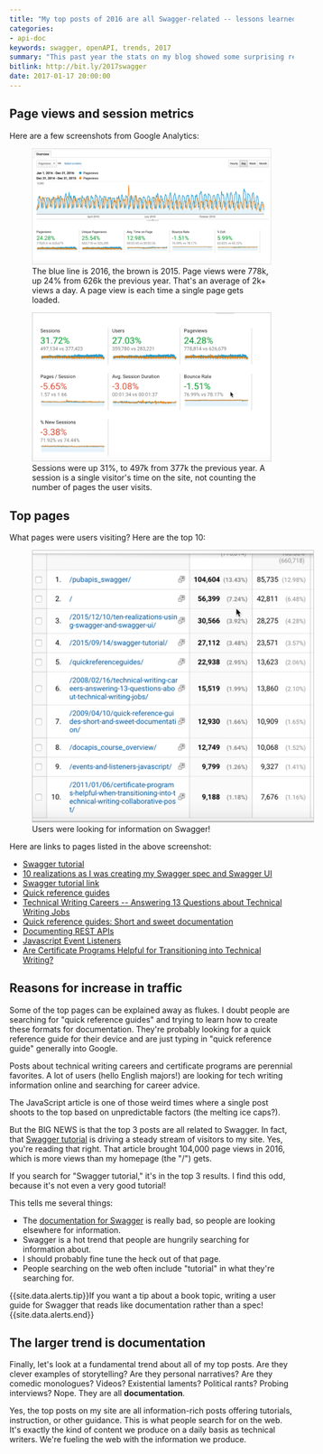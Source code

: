 ```yaml
---
title: "My top posts of 2016 are all Swagger-related -- lessons learned from 2016 analytics"
categories:
- api-doc
keywords: swagger, openAPI, trends, 2017
summary: "This past year the stats on my blog showed some surprising results. From about mid-2016 on through the present, there was a notably upward trend in page views. I attribute the upward trend primarily to some posts on Swagger. The larger trend is that all top posts on my site could be classified as documentation content."
bitlink: http://bit.ly/2017swagger
date: 2017-01-17 20:00:00
---
```


## Page views and session metrics

Here are a few screenshots from Google Analytics:

<figure><img src="/images/trends2017.png"/><figcaption>The blue line is 2016, the brown is 2015. Page views were 778k, up 24% from 626k the previous year. That's an average of 2k+ views a day.  A page view is each time a single page gets loaded.</figcaption></figure>


<figure><img src="/images/sessions2017.png"/><figcaption>Sessions were up 31%, to 497k from 377k the previous year. A session is a single visitor's time on the site, not counting the number of pages the user visits.</figcaption></figure>

## Top pages

What pages were users visiting? Here are the top 10:

<figure><img src="/images/2017toppages.png" style="max-width: 500px;"/><figcaption>Users were looking for information on Swagger!</figcaption></figure>

Here are links to pages listed in the above screenshot:

* [Swagger tutorial](http://idratherbewriting.com/pubapis_swagger/)
* [10 realizations as I was creating my Swagger spec and Swagger UI](http://idratherbewriting.com/2015/12/10/ten-realizations-using-swagger-and-swagger-ui/)
* [Swagger tutorial link](http://idratherbewriting.com/2015/09/14/swagger-tutorial/)
* [Quick reference guides](http://idratherbewriting.com/quickreferenceguides/)
* [Technical Writing Careers -- Answering 13 Questions about Technical Writing Jobs](http://idratherbewriting.com/2008/02/16/technical-writing-careers-answering-13-questions-about-technical-writing-jobs/)
* [Quick reference guides: Short and sweet documentation](http://idratherbewriting.com/2009/04/10/quick-reference-guides-short-and-sweet-documentation/)
* [Documenting REST APIs](http://idratherbewriting.com/docapis_course_overview/)
* [Javascript Event Listeners](http://idratherbewriting.com/events-and-listeners-javascript/)
* [Are Certificate Programs Helpful for Transitioning into Technical Writing?](http://idratherbewriting.com/2011/01/06/certificate-programs-helpful-when-transitioning-into-technical-writing-collaborative-post/)

## Reasons for increase in traffic

Some of the top pages can be explained away as flukes. I doubt people are searching for "quick reference guides" and trying to learn how to create these formats for documentation. They're probably looking for a quick reference guide for their device and are just typing in "quick reference guide" generally into Google.

Posts about technical writing careers and certificate programs are perennial favorites. A lot of users (hello English majors!) are looking for tech writing information online and searching for career advice.

The JavaScript article is one of those weird times where a single post shoots to the top based on unpredictable factors (the melting ice caps?).

But the BIG NEWS is that the top 3 posts are all related to Swagger. In fact, that [Swagger tutorial](http://idratherbewriting.com/pubapis_swagger/) is driving a steady stream of visitors to my site. Yes, you're reading that right. That article brought 104,000 page views in 2016, which is more views than my homepage (the "/") gets.

If you search for "Swagger tutorial," it's in the top 3 results. I find this odd, because it's not even a very good tutorial!

This tells me several things:

* The [documentation for Swagger](https://github.com/OAI/OpenAPI-Specification/blob/master/versions/2.0.md) is really bad, so people are looking elsewhere for information.
* Swagger is a hot trend that people are hungrily searching for information about.
* I should probably fine tune the heck out of that page.
* People searching on the web often include "tutorial" in what they're searching for.

{{site.data.alerts.tip}}If you want a tip about a book topic, writing a user guide for Swagger that reads like documentation rather than a spec!{{site.data.alerts.end}}

## The larger trend is documentation

Finally, let's look at a fundamental trend about all of my top posts. Are they clever examples of storytelling? Are they personal narratives? Are they comedic monologues? Videos? Existential laments? Political rants? Probing interviews? Nope. They are all **documentation**.

Yes, the top posts on my site are all information-rich posts offering tutorials, instruction, or other guidance. This is what people search for on the web. It's exactly the kind of content we produce on a daily basis as technical writers. We're fueling the web with the information we produce.
